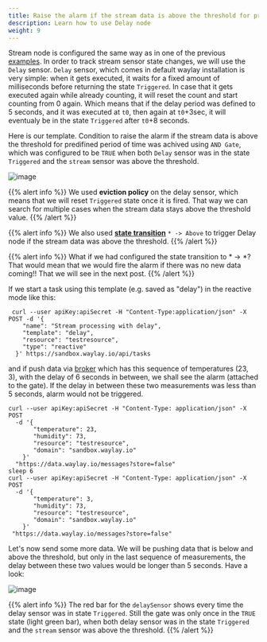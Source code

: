 ```yaml
---
title: Raise the alarm if the stream data is above the threshold for predifined period of time
description: Learn how to use Delay node
weight: 9
---
```


Stream node is configured the same way as in one of the previous [examples](rule_patterns/stream_data_threshold_crossing/). In order to track stream sensor state changes, we will use the `Delay` sensor. `Delay` sensor, which comes in default waylay installation is very simple: when it gets executed, it waits for a fixed amount of milliseconds before returning the state `Triggered`. In case that it gets executed again while already counting, it will reset the count and start counting from 0 again. Which means that if the delay period was defined to 5 seconds, and it was executed at `t0`, then again at `t0`+3sec, it will eventualy be in the state `Triggered` after `t0`+8 seconds.


Here is our template. Condition to raise the alarm if the stream data is above the threshold for predifined period of time was achived using `AND Gate`, which was configured to be `TRUE` when  both `Delay` sensor was in the state `Triggered` and the `stream` sensor was above the threshold. 

![image](/rules/alarm_delay/alarm_delay1.png)

{{% alert info %}}
We used **eviction policy** on the delay sensor, which means that we will reset `Triggered` state once it is fired. That way we can search for multiple cases when the stream data stays above the threshold value.
{{% /alert %}}

{{% alert info %}}
We also used [**state transition**](/rule_patterns/flow_contrl/) `* -> Above` to trigger Delay node if the stream data was above the threshold.
{{% /alert %}}

{{% alert info %}}
What if we had configured the state transition to * -> *? That would mean that we would fire the alarm if there was no new data coming!! That we will see in the next post.
{{% /alert %}}

If we start a task using this template (e.g. saved as "delay") in the reactive mode like this:

```
 curl --user apiKey:apiSecret -H "Content-Type:application/json" -X POST -d '{
    "name": "Stream processing with delay",
    "template": "delay",
    "resource": "testresource",
    "type": "reactive"
  }' https://sandbox.waylay.io/api/tasks
 ```

and if push data via [broker](/api/broker-and-storage/) which has this sequence of temperatures (23, 3), with the delay of 6 seconds in between, we shall see the alarm (attached to the gate). If the delay in between these two measurements was less than 5 seconds, alarm would not be triggered.

```
curl --user apiKey:apiSecret -H "Content-Type: application/json" -X POST  
  -d '{ 
       "temperature": 23, 
       "humidity": 73, 
       "resource": "testresource", 
       "domain": "sandbox.waylay.io"
    }'
  "https://data.waylay.io/messages?store=false"
sleep 6
curl --user apiKey:apiSecret -H "Content-Type: application/json" -X POST  
  -d '{ 
       "temperature": 3, 
       "humidity": 73, 
       "resource": "testresource", 
       "domain": "sandbox.waylay.io"
    }'
 "https://data.waylay.io/messages?store=false"
 ```

Let's now send some more data. We will be pushing data that is below and above the threshold, but only in the last sequence of measurements, the delay between these two values would be longer than 5 seconds. Have a look:

![image](/rules/alarm_delay/delay_2.png)

{{% alert info %}}
The red bar for the `delaySensor` shows every time the delay sensor was in state `Triggered`. Still the gate was only once in the `TRUE` state (light green bar), when both delay sensor was in the state `Triggered` and the `stream` sensor was above the threshold.
{{% /alert %}}
